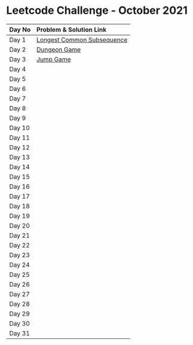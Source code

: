 # Leetcode Challenge - October 2021



| Day No | Problem & Solution Link |
| :--- | :--- |
| Day 1 | [Longest Common Subsequence](../../difficulty-based-problem-index/leetcode-medium/leetcode-1143-longest-common-subsequence.md) |
| Day 2 | [Dungeon Game](../../difficulty-based-problem-index/leetcode-hard/leetcode-174-dungeon-game.md) |
| Day 3 | [Jump Game](../../difficulty-based-problem-index/leetcode-medium/leetcode-55-jump-game.md) |
| Day 4 |  |
| Day 5 |  |
| Day 6 |  |
| Day 7 |  |
| Day 8 |  |
| Day 9 |  |
| Day 10 |  |
| Day 11 |  |
| Day 12 |  |
| Day 13 |  |
| Day 14 |  |
| Day 15 |  |
| Day 16 |  |
| Day 17 |  |
| Day 18 |  |
| Day 19 |  |
| Day 20 |  |
| Day 21 |  |
| Day 22 |  |
| Day 23 |  |
| Day 24 |  |
| Day 25 |  |
| Day 26 |  |
| Day 27 |  |
| Day 28 |  |
| Day 29 |  |
| Day 30 |  |
| Day 31 |  |

